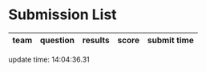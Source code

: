 # Submission List
team    | question  | results  | score | submit time
------|-----:|-----:| ----:|-----


update time: 14:04:36.31 
